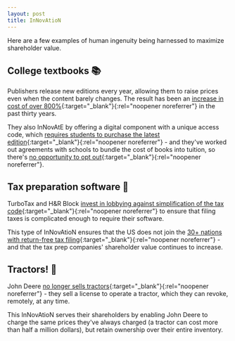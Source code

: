 ```yaml
---
layout: post
title: InNovAtioN
---
```


Here are a few examples of human ingenuity being harnessed to maximize shareholder value.

## College textbooks 📚
Publishers release new editions every year, allowing them to raise prices even when the content barely changes. The result has been an [increase in cost of over 800%](https://www.huffpost.com/entry/college-textbook-prices-increase_n_2409153){:target="_blank"}{:rel="noopener noreferrer"} in the past thirty years.

They also InNovAtE by offering a digital component with a unique access code, which [requires students to purchase the latest edition](https://www.theatlantic.com/education/archive/2018/01/why-students-are-still-spending-so-much-for-college-textbooks/551639/){:target="_blank"}{:rel="noopener noreferrer"} - and they've worked out agreements with schools to bundle the cost of books into tuition, so there's [no opportunity to opt out](https://www.vice.com/en/article/pajze9/people-are-finally-fighting-back-against-the-college-textbook-industrys-scam){:target="_blank"}{:rel="noopener noreferrer"}.

## Tax preparation software 💼
TurboTax and H&R Block [invest in lobbying against simplification of the tax code](https://www.nbcnews.com/business/taxes/turbotax-h-r-block-spend-millions-lobbying-us-keep-doing-n736386){:target="_blank"}{:rel="noopener noreferrer"} to ensure that filing taxes is complicated enough to require their software.

This type of InNovAtioN ensures that the US does not join the [30+ nations with return-free tax filing](https://www.taxpolicycenter.org/briefing-book/what-other-countries-use-return-free-filing){:target="_blank"}{:rel="noopener noreferrer"} - and that the tax prep companies' shareholder value continues to increase.

## Tractors! 🚜
John Deere [no longer sells tractors](https://www.wired.com/2015/04/dmca-ownership-john-deere/){:target="_blank"}{:rel="noopener noreferrer"} - they sell a license to operate a tractor, which they can revoke, remotely, at any time.

This InNovAtioN serves their shareholders by enabling John Deere to charge the same prices they've always charged (a tractor can cost more than half a million dollars), but retain ownership over their entire inventory.
